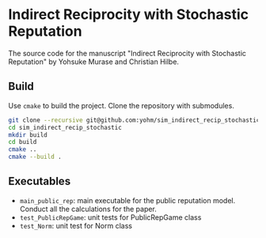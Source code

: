 # Indirect Reciprocity with Stochastic Reputation

The source code for the manuscript "Indirect Reciprocity with Stochastic Reputation" by Yohsuke Murase and Christian Hilbe.

## Build

Use `cmake` to build the project.
Clone the repository with submodules.

```bash
git clone --recursive git@github.com:yohm/sim_indirect_recip_stochastic.git
cd sim_indirect_recip_stochastic
mkdir build
cd build
cmake ..
cmake --build .
```

## Executables

- `main_public_rep`: main executable for the public reputation model. Conduct all the calculations for the paper.
- `test_PublicRepGame`: unit tests for PublicRepGame class
- `test_Norm`: unit test for Norm class
